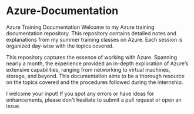 # Azure-Documentation
Azure Training Documentation
Welcome to my Azure training documentation repository. This repository contains detailed notes and explanations from my summer training classes on Azure. Each session is organized day-wise with the topics covered.

This repository captures the essence of working with Azure. Spanning nearly a month, the experience provided an in-depth exploration of Azure’s extensive capabilities, ranging from networking to virtual machines, storage, and beyond. This documentation aims to be a thorough resource on the topics covered and the procedures followed during the internship.

I welcome your input! If you spot any errors or have ideas for enhancements, please don't hesitate to submit a pull request or open an issue.
